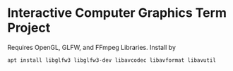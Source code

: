 # Interactive Computer Graphics Term Project

Requires OpenGL, GLFW, and FFmpeg Libraries. Install by
```sh
apt install libglfw3 libglfw3-dev libavcodec libavformat libavutil
```
